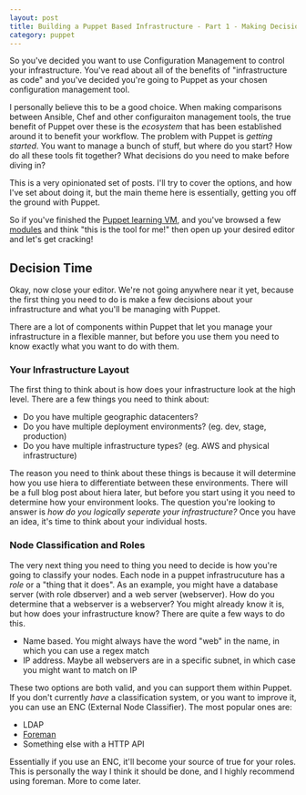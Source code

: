 ```yaml
---
layout: post
title: Building a Puppet Based Infrastructure - Part 1 - Making Decisions
category: puppet
---
```


So you've decided you want to use Configuration Management to control your infrastructure. You've read about all of the benefits of "infrastructure as code" and you've decided you're going to Puppet as your chosen configuration management tool.

I personally believe this to be a good choice. When making comparisons between Ansible, Chef and other configuraiton management tools, the true benefit of Puppet over these is the _ecosystem_ that has been established around it to benefit your workflow. The problem with Puppet is _getting started_. You want to manage a bunch of stuff, but where do you start? How do all these tools fit together? What decisions do you need to make before diving in?

This is a very opinionated set of posts. I'll try to cover the options, and how I've set about doing it, but the main theme here is essentially, getting you off the ground with Puppet.

So if you've finished the [Puppet learning VM](https://puppet.com/download-learning-vm), and you've browsed a few [modules](https://forge.puppetlabs.com/) and think "this is the tool for me!" then open up your desired editor and let's get cracking!

## Decision Time

Okay, now close your editor. We're not going anywhere near it yet, because the first thing you need to do is make a few decisions about your infrastructure and what you'll be managing with Puppet.

There are a lot of components within Puppet that let you manage your infrastructure in a flexible manner, but before you use them you need to know exactly what you want to do with them.

### Your Infrastructure Layout

The first thing to think about is how does your infrastructure look at the high level. There are a few things you need to think about:

  - Do you have multiple geographic datacenters?
  - Do you have multiple deployment environments? (eg. dev, stage, production)
  - Do you have multiple infrastructure types? (eg. AWS and physical infrastructure)

The reason you need to think about these things is because it will determine how you use hiera to differentiate between these environments. There will be a full blog post about hiera later, but before you start using it you need to determine how your environment looks. The question you're looking to answer is _how do you logically seperate your infrastructure?_ Once you have an idea, it's time to think about your individual hosts.

### Node Classification and Roles

The very next thing you need to thing you need to decide is how you're going to classify your nodes. Each node in a puppet infrastrucuture has a _role_ or a "thing that it does". As an example, you might have a database server (with role dbserver) and a web server (webserver). How do you determine that a webserver is a webserver? You might already know it is, but how does your infrastructure know? There are quite a few ways to do this.

  - Name based. You might always have the word "web" in the name, in which you can use a regex match
  - IP address. Maybe all webservers are in a specific subnet, in which case you might want to match on IP

These two options are both valid, and you can support them within Puppet. If you don't currently _have_ a classification system, or you want to improve it, you can use an ENC (External Node Classifier). The most popular ones are:

  - LDAP
  - [Foreman](http://foreman.org/)
  - Something else with a HTTP API

Essentially if you use an ENC, it'll become your source of true for your roles. This is personally the way I think it should be done, and I highly recommend using foreman. More to come later.

